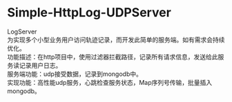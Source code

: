 # Simple-HttpLog-UDPServer<br>
LogServer<br>
为实现多个小型业务用户访问轨迹记录，而开发此简单的服务端。如有需求会持续优化。<br>
功能描述：在http项目中，使用过滤器拦截路径，记录所有请求信息，发送给此服务读记录用户日志。<br>
服务端功能：udp接受数据，记录到mongodb中。<br>
实现功能：高性能udp服务，心跳检查服务状态，Map序列号传输，批量插入mongodb。<br>
